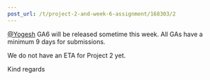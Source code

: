 ```yaml
---
post_url: /t/project-2-and-week-6-assignment/168303/2
---
```

[@Yogesh](/u/yogesh) GA6 will be released sometime this week. All GAs have a minimum 9 days for submissions.

We do not have an ETA for Project 2 yet.

Kind regards